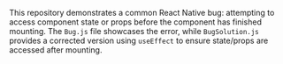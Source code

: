 This repository demonstrates a common React Native bug: attempting to access component state or props before the component has finished mounting. The `Bug.js` file showcases the error, while `BugSolution.js` provides a corrected version using `useEffect` to ensure state/props are accessed after mounting.